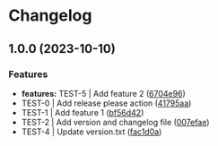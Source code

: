 # Changelog

## 1.0.0 (2023-10-10)


### Features

* **features:** TEST-5 | Add feature 2 ([6704e96](https://github.com/brascat/release-please-test/commit/6704e96e3778b5336ab15dca5180bee60b35bc6e))
* TEST-0 | Add release please action ([41795aa](https://github.com/brascat/release-please-test/commit/41795aa570103611d40a8abbf7a80b1eb4279300))
* TEST-1 | Add feature 1 ([bf56d42](https://github.com/brascat/release-please-test/commit/bf56d427760a10ee1e304ed6bd1786e5aa57cee5))
* TEST-2 | Add version and changelog file ([007efae](https://github.com/brascat/release-please-test/commit/007efae56c79704ed35593f122a049cd1dc3c353))
* TEST-4 | Update version.txt ([fac1d0a](https://github.com/brascat/release-please-test/commit/fac1d0ad7e82ae2d5da7465f9f4bf428b15db77b))
